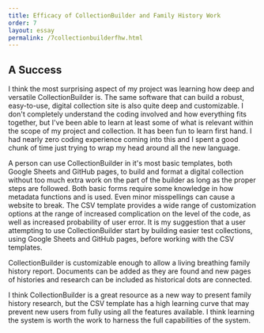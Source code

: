 ```yaml
---
title: Efficacy of CollectionBuilder and Family History Work
order: 7
layout: essay
permalink: /7collectionbuilderfhw.html
---
```


## A Success 

I think the most surprising aspect of my project was learning how deep and versatile CollectionBuilder is. The same software that can build a robust, easy-to-use, digital collection site is also quite deep and customizable. I don't completely understand the coding involved and how everything fits together, but I've been able to learn at least some of what is relevant within the scope of my project and collection. It has been fun to learn first hand. I had nearly zero coding experience coming into this and I spent a good chunk of time just trying to wrap my head around all the new language.

A person can use CollectionBuilder in it's most basic templates, both Google Sheets and GitHub pages, to build and format a digital collection without too much extra work on the part of the builder as long as the proper steps are followed. Both basic forms require some knowledge in how metadata functions and is used. Even minor misspellings can cause a website to break. The CSV template provides a wide range of customization options at the range of increased complication on the level of the code, as well as increased probability of user error. It is my suggestion that a user attempting to use CollectionBuilder start by building easier test collections, using Google Sheets and GitHub pages, before working with the CSV templates.

CollectionBuilder is customizable enough to allow a living breathing family history report. Documents can be added as they are found and new pages of histories and research can be included as historical dots are connected.

I think CollectionBuilder is a great resource as a new way to present family history research, but the CSV template has a high learning curve that may prevent new users from fully using all the features available. I think learning the system is worth the work to harness the full capabilities of the system. 
